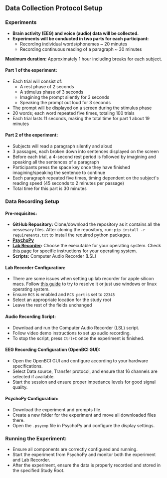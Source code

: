## Data Collection Protocol Setup

### Experiments

- **Brain activity (EEG) and voice (audio) data will be collected.**
- **Experiments will be conducted in two parts for each participant:**
  - Recording individual words/phonemes ~ 20 minutes
  - Recording continuous reading of a paragraph ~ 30 minutes

**Maximum duration:** Approximately 1 hour including breaks for each subject.

#### Part 1 of the experiment:

- Each trial will consist of:
  - A rest phase of 2 seconds
  - A stimulus phase of 3 seconds
  - Imagining the prompt silently for 3 seconds
  - Speaking the prompt out loud for 3 seconds
- The prompt will be displayed on a screen during the stimulus phase
- 20 words; each word repeated five times, totaling 100 trials
- Each trial lasts 11 seconds, making the total time for part 1 about 19 minutes

#### Part 2 of the experiment:

- Subjects will read a paragraph silently and aloud
- 3 passages, each broken down into sentences displayed on the screen
- Before each trial, a 4-second rest period is followed by imagining and speaking all the sentences of a paragraph
- Participants press the space key once they have finished imagining/speaking the sentence to continue
- Each paragraph repeated five times, timing dependent on the subject's reading speed (45 seconds to 2 minutes per passage)
- Total time for this part is 30 minutes

### Data Recording Setup

#### Pre-requisites:

- **GitHub Repository:** Clone/download the repository as it contains all the nessesary files. After cloning the repository, run: `pip install -r requirements.txt` to install the required python packages.
- **[PsychoPy](https://www.psychopy.org/download.html)**
- **[Lab Recorder](https://github.com/labstreaminglayer/App-LabRecorder/releases):** Choose the executable for your operating system. Check [this page](https://github.com/labstreaminglayer/App-LabRecorder?tab=readme-ov-file#dependencies) for specific instructions for your operating system.
- **Scripts:** Computer Audio Recorder (LSL)


#### Lab Recorder Configuration:

- There are some issues when setting up lab recorder for apple silicon macs. Follow [this guide]((https://github.com/labstreaminglayer/App-LabRecorder/issues/109)) to try to resolve it or just use windows or linux operating system.
- Ensure `RCS` is enabled and `RCS port` is set to `22345`
- Select an appropriate location for the study root
- Leave the rest of the fields unchanged

#### Audio Recording Script:

- Download and run the Computer Audio Recorder (LSL) script.
- Follow video demo instructions to set up audio recording.
- To stop the script, press `Ctrl+C` once the experiment is finished.

#### EEG Recording Configuration (OpenBCI GUI):

- Open the OpenBCI GUI and configure according to your hardware specifications.
- Select Data source, Transfer protocol, and ensure that 16 channels are selected if available.
- Start the session and ensure proper impedance levels for good signal quality.

#### PsychoPy Configuration:

- Download the experiment and prompts file.
- Create a new folder for the experiment and move all downloaded files there.
- Open the `.psyexp` file in PsychoPy and configure the display settings.

### Running the Experiment:

- Ensure all components are correctly configured and running.
- Start the experiment from PsychoPy and monitor both the experiment and Lab Recorder.
- After the experiment, ensure the data is properly recorded and stored in the specified Study Root.
